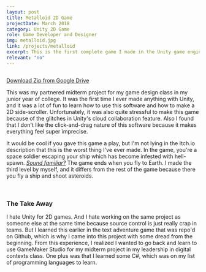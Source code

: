 ```yaml
---
layout: post
title: Metalloid 2D Game
projectDate: March 2018
category: Unity 2D Game
role: Game Developer and Designer
img: metalloid.jpg
link: /projects/metalloid
excerpt: This is the first complete game I made in the Unity game engine with a classmate. This was our midterm project for a Game Design course my junior year of university. It's a 2D platformer shooter set in space with alien enemies, and the third level is a side-scrolling asteroids game where the player navigates the ship to the end while dodging and shooting asteroids.
relevant: "no"
---
```


<img src="https://cozymaus.github.io/img/metalloidmenu.gif" alt="" class="img-fluid"/>

<p class="caption"><a href="https://github.com/cozymaus/games" target="_blank">Download Zip from Google Drive</a></p>

<p>This was my partnered midterm project for my game design class in my junior year of college. It was the first time I ever made anything with Unity, and it was a lot of fun to learn how to use this software and how to make a 2D side-scroller. Unfortunately, it was also quite stressful to make this game because of the glitches in Unity's cloud collaboration feature. Also I found that I don't like the click-and-drag nature of this software because it makes everything feel super imprecise.</p>

<p>It would be cool if you gave this game a play, but I'm not lying in the Itch.io description that this is the worst thing I've ever made. In the game, you're a space soldier escaping your ship which has become infested with hell-spawn. <a href="https://en.wikipedia.org/wiki/Doom_(1993_video_game)" target="_blank" rel="nofollow"><em>Sound familiar?</em></a> The game ends when you fly to Earth. I made the third level by myself, and it differs from the rest of the game because there you fly a ship and shoot asteroids.</p>

<img src="https://cozymaus.github.io/img/Metalloid2.png" alt="" class="img-fluid">
<img src="https://cozymaus.github.io/img/Metalloid3.png" alt="" class="img-fluid">

<h3>The Take Away</h3>

<p>I hate Unity for 2D games. And I hate working on the same project as someone else at the same time because source control is just really crap in teams. But I learned this earlier in the text adventure game that was repo'd on Github, which is why I came into this project with some dread from the beginning. From this experience, I realized I wanted to go back and learn to use GameMaker Studio for my midterm project in my leadership in digital contexts class. One plus was that I learned some C#, which was on my list of programming languages to learn.</p>
